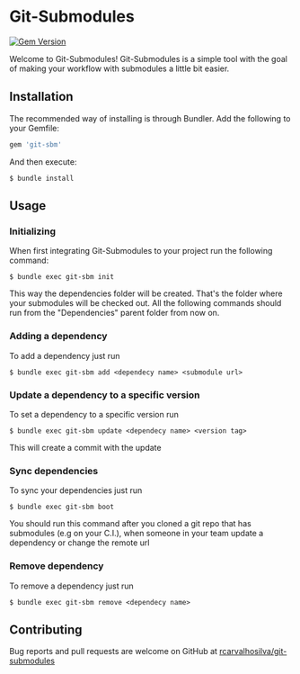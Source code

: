 # Git-Submodules
[![Gem Version](https://badge.fury.io/rb/git-sbm.svg)](https://badge.fury.io/rb/git-sbm)

Welcome to Git-Submodules!
Git-Submodules is a simple tool with the goal of making your workflow with submodules a little bit easier.

## Installation

The recommended way of installing is through Bundler. Add the following to your Gemfile:

```ruby
gem 'git-sbm'
```

And then execute:

    $ bundle install

## Usage

### Initializing
When first integrating Git-Submodules to your project run the following command:

`$ bundle exec git-sbm init`

This way the dependencies folder will be created. That's the folder where your submodules will be checked out. All the following commands should run from the "Dependencies" parent folder from now on.

### Adding a dependency
To add a dependency just run

`$ bundle exec git-sbm add <dependecy name> <submodule url>`

### Update a dependency to a specific version
To set a dependency to a specific version run

`$ bundle exec git-sbm update <dependecy name> <version tag>`

This will create a commit with the update

### Sync dependencies
To sync your dependencies just run

`$ bundle exec git-sbm boot`

You should run this command after you cloned a git repo that has submodules (e.g on your C.I.), when someone in your team update a dependency or change the remote url

### Remove dependency
To remove a dependency just run

`$ bundle exec git-sbm remove <dependecy name>`

## Contributing

Bug reports and pull requests are welcome on GitHub at [rcarvalhosilva/git-submodules](https://github.com/rcarvalhosilva/git-submodules)
